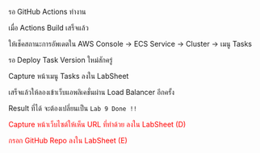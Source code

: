 รอ GitHub Actions ทำงาน

เมื่อ Actions Build เสร็จแล้ว

ให้เช็คสถานะการอัพเดตใน AWS Console -> ECS Service -> Cluster -> เมนู Tasks

รอ Deploy Task Version ใหม่สักครู่

Capture หน้าเมนู Tasks ลงใน LabSheet

เสร็จแล้วให้ลองเข้าเว็บแอพลิเคชั่นผ่าน Load Balancer อีกครั้ง

Result ที่ได้ จะต้องเปลี่ยนเป็น `Lab 9 Done !!`

<span style="color:red">Capture หน้าเว็บไซต์ให้เห็น URL ที่ทำด้วย ลงใน LabSheet (D)</span>

<span style="color:red">กรอก GitHub Repo ลงใน LabSheet (E)</span>
